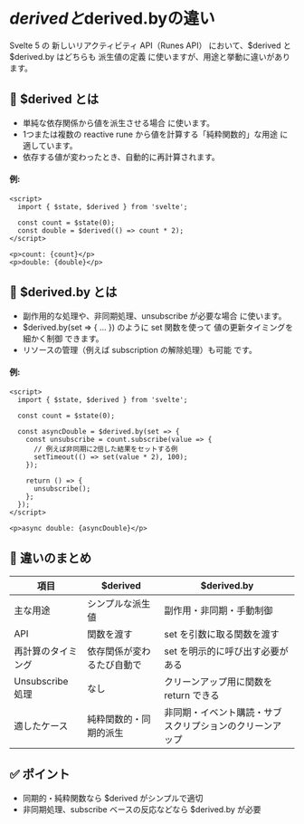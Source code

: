 # $derivedと$derived.byの違い

Svelte 5 の 新しいリアクティビティ API（Runes API） において、$derived と $derived.by はどちらも 派生値の定義 に使いますが、用途と挙動に違いがあります。

## 📌 $derived とは
- 単純な依存関係から値を派生させる場合 に使います。
- 1つまたは複数の reactive rune から値を計算する「純粋関数的」な用途 に適しています。
- 依存する値が変わったとき、自動的に再計算されます。

#### 例:

```svelte
<script>
  import { $state, $derived } from 'svelte';

  const count = $state(0);
  const double = $derived(() => count * 2);
</script>

<p>count: {count}</p>
<p>double: {double}</p>
```

## 📌 $derived.by とは
- 副作用的な処理や、非同期処理、unsubscribe が必要な場合 に使います。
- $derived.by(set => { ... }) のように set 関数を使って 値の更新タイミングを細かく制御 できます。
- リソースの管理（例えば subscription の解除処理）も可能 です。

#### 例:

```svelte
<script>
  import { $state, $derived } from 'svelte';

  const count = $state(0);

  const asyncDouble = $derived.by(set => {
    const unsubscribe = count.subscribe(value => {
      // 例えば非同期に2倍した結果をセットする例
      setTimeout(() => set(value * 2), 100);
    });

    return () => {
      unsubscribe();
    };
  });
</script>

<p>async double: {asyncDouble}</p>
```

## 🔔 違いのまとめ

|項目|$derived|$derived.by|
|---|---|---|
主な用途|シンプルな派生値|副作用・非同期・手動制御
API|関数を渡す|set を引数に取る関数を渡す
再計算のタイミング|依存関係が変わるたび自動で|set を明示的に呼び出す必要がある
Unsubscribe 処理|なし|クリーンアップ用に関数を return できる
適したケース|純粋関数的・同期的派生|非同期・イベント購読・サブスクリプションのクリーンアップ


## ✅ ポイント
- 同期的・純粋関数なら $derived がシンプルで適切
- 非同期処理、subscribe ベースの反応などなら $derived.by が必要

